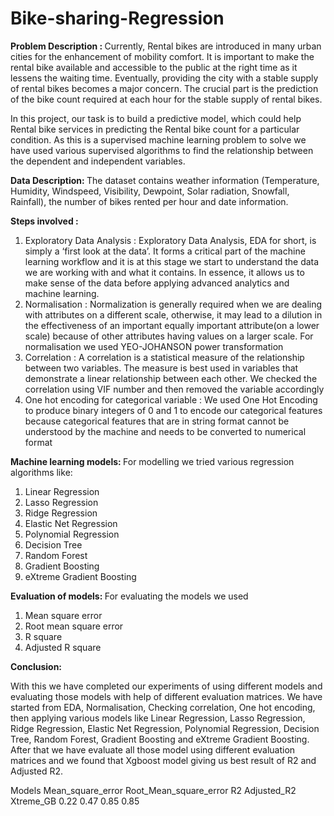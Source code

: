 # Bike-sharing-Regression
<b> Problem Description : </b> Currently, Rental bikes are introduced in many urban cities for the enhancement of mobility comfort. It is important to make the rental bike available and accessible to the public at the right time as it lessens the waiting time. Eventually, providing the city with a stable supply of rental bikes becomes a major concern. The crucial part is the prediction of the bike count required at each hour for the stable supply of rental bikes.

In this project, our task is to build a predictive model, which could help Rental bike services in predicting the Rental bike count for a particular condition. As this is a supervised machine learning problem to solve we have used various supervised algorithms to find the relationship between the dependent and independent variables.

<b> Data Description: </b>
The dataset contains weather information (Temperature, Humidity, Windspeed, Visibility, Dewpoint, Solar radiation, Snowfall, Rainfall), the number of bikes rented per hour and date information.

<b> Steps involved : </b>
1. Exploratory Data Analysis : Exploratory Data Analysis, EDA for short, is simply a ‘first look at the data’. It forms a critical part of the machine learning workflow and it is at this stage we start to understand the data we are working with and what it contains. In essence, it allows us to make sense of the data before applying advanced analytics and machine learning.
2. Normalisation : Normalization is generally required when we are dealing with attributes on a different scale, otherwise, it may lead to a dilution in the effectiveness of an important equally important attribute(on a lower scale) because of other attributes having values on a larger scale. For normalisation we used YEO-JOHANSON power  transformation
3. Correlation : A correlation is a statistical measure of the relationship between two variables. The measure is best used in variables that demonstrate a linear relationship between each other. We checked the correlation using VIF number and  then removed the variable accordingly
4. One hot encoding for categorical variable : We used One Hot Encoding to produce binary integers of 0 and 1 to encode our categorical features because categorical features that are in string format cannot be understood by the machine and needs to be converted to numerical format

<b> Machine learning models: </b>
For modelling we tried various regression algorithms like:
1.	Linear Regression
2.	Lasso Regression
3.	Ridge Regression
4.	Elastic Net Regression
5.	Polynomial Regression
6.	Decision Tree
7.	Random Forest
8.	Gradient Boosting
9.	eXtreme Gradient Boosting

<b> Evaluation of models: </b>
For evaluating the models we used 
1. Mean square error
2. Root mean square error
3. R square
4. Adjusted R square

<b> Conclusion: </b>

With this we have completed our experiments of using different models and evaluating those models with help of different evaluation matrices. We have started from EDA, Normalisation, Checking correlation, One hot encoding, then applying various models like Linear Regression, Lasso Regression, Ridge Regression,  Elastic Net Regression, Polynomial Regression, Decision Tree, Random Forest, Gradient Boosting and eXtreme Gradient Boosting. After that we have evaluate all those model using different evaluation matrices and we found that Xgboost  model giving us best result of R2 and Adjusted R2. 


Models  	 Mean_square_error	  Root_Mean_square_error	R2	  Adjusted_R2
Xtreme_GB	 0.22               	0.47	                  0.85	0.85


